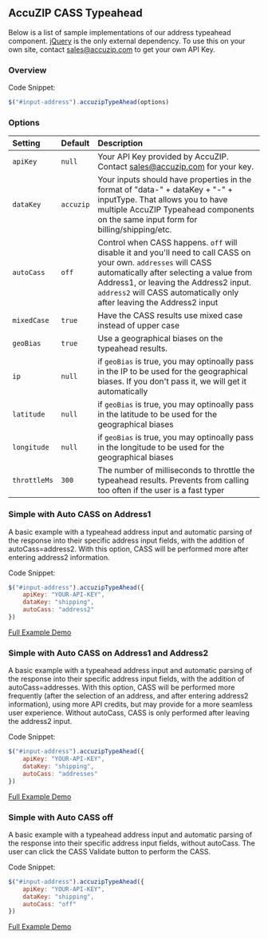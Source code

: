 ## AccuZIP CASS Typeahead
Below is a list of sample implementations of our address typeahead component.  [jQuery](http://jquery.com) is the only external dependency.  To use this on your own site, contact sales@accuzip.com to get your own API Key.


### Overview
Code Snippet:
```javascript
$("#input-address").accuzipTypeAhead(options)
```

### Options
| Setting | Default | Description |
| :--- | :--- | :--- |
| `apiKey` | `null` | Your API Key provided by AccuZIP.  Contact sales@accuzip.com for your key. |
| `dataKey` | `accuzip` | Your inputs should have properties in the format of "data-" + dataKey + "-" + inputType.  That allows you to have multiple AccuZIP Typeahead components on the same input form for billing/shipping/etc. |
| `autoCass` | `off` | Control when CASS happens. `off` will disable it and you'll need to call CASS on your own. `addresses` will CASS automatically after selecting a value from Address1, or leaving the Address2 input.  `address2` will CASS automatically only after leaving the Address2 input |
| `mixedCase` | `true` | Have the CASS results use mixed case instead of upper case |
| `geoBias` | `true` | Use a geographical biases on the typeahead results. |
| `ip` | `null` | if `geoBias` is true, you may optinoally pass in the IP to be used for the geographical biases.  If you don't pass it, we will get it automatically |
| `latitude` | `null` | if `geoBias` is true, you may optinoally pass in the latitude to be used for the geographical biases |
| `longitude` | `null` | if `geoBias` is true, you may optinoally pass in the longitude to be used for the geographical biases |
| `throttleMs` | `300` | The number of milliseconds to throttle the typeahead results.  Prevents from calling too often if the user is a fast typer |


### Simple with Auto CASS on Address1

A basic example with a typeahead address input and automatic parsing of the response into their specific address input fields, with the addition of autoCass=address2.  With this option, CASS will be performed more after entering address2 information.

Code Snippet:
```javascript
$("#input-address").accuzipTypeAhead({
	apiKey: "YOUR-API-KEY",
	dataKey: "shipping",
	autoCass: "address2"
})
```

[Full Example Demo](simple.html)


### Simple with Auto CASS on Address1 and Address2

A basic example with a typeahead address input and automatic parsing of the response into their specific address input fields, with the addition of autoCass=addresses.  With this option, CASS will be performed more frequently (after the selection of an address, and after entering address2 information), using more API credits, but may provide for a more seamless user experience.  Without autoCass, CASS is only performed after leaving the address2 input.

Code Snippet:
```javascript
$("#input-address").accuzipTypeAhead({
	apiKey: "YOUR-API-KEY",
	dataKey: "shipping",
	autoCass: "addresses"
})
```

[Full Example Demo](simple-autocass.html)


### Simple with Auto CASS off

A basic example with a typeahead address input and automatic parsing of the response into their specific address input fields, without autoCass. The user can click the CASS Validate button to perform the CASS.

Code Snippet:
```javascript
$("#input-address").accuzipTypeAhead({
	apiKey: "YOUR-API-KEY",
	dataKey: "shipping",
	autoCass: "off"
})
```

[Full Example Demo](simple-button.html)

